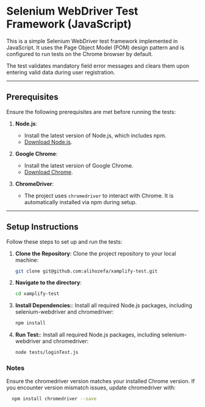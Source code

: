 # Selenium WebDriver Test Framework (JavaScript)

This is a simple Selenium WebDriver test framework implemented in JavaScript. It uses the Page Object Model (POM) design pattern and is configured to run tests on the Chrome browser by default.

The test validates mandatory field error messages and clears them upon entering valid data during user registration.

---

## Prerequisites

Ensure the following prerequisites are met before running the tests:

1. **Node.js**:
    - Install the latest version of Node.js, which includes npm.
    - [Download Node.js](https://nodejs.org/).

2. **Google Chrome**:
    - Install the latest version of Google Chrome.
    - [Download Chrome](https://www.google.com/chrome/).

3. **ChromeDriver**:
    - The project uses `chromedriver` to interact with Chrome. It is automatically installed via npm during setup.

---

## Setup Instructions

Follow these steps to set up and run the tests:

1. **Clone the Repository**:
   Clone the project repository to your local machine:
   ```bash
   git clone git@github.com:alihozefa/xamplify-test.git

2. **Navigate to the directory**:
   ```bash
   cd xamplify-test

3. **Install Dependencies:**:
   Install all required Node.js packages, including selenium-webdriver and chromedriver:
   ```bash
   npm install

4. **Run Test:**:
   Install all required Node.js packages, including selenium-webdriver and chromedriver:
   ```bash
   node tests/loginTest.js
   
### Notes
   Ensure the chromedriver version matches your installed Chrome version. If you encounter version mismatch issues, update chromedriver with:
    
```bash
  npm install chromedriver --save